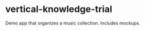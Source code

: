 vertical-knowledge-trial
========================

Demo app that organizes a music collection. Includes mockups.
